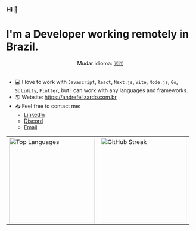 ### Hi 👋

# I'm a Developer working remotely in Brazil.
<div align="center">Mudar idioma: <a href="https://github.com/andrefelizardo/andrefelizardo/blob/master/BR.md" target="_blank">🇧🇷</a></div>
<br />

- 💻 I love to work with `Javascript`, `React`, `Next.js`, `Vite`, `Node.js`, `Go`, `Solidity`, `Flutter`, but I can work with any languages and frameworks.
- 🌎 Website: https://andrefelizardo.com.br
- 📥 Feel free to contact me:
  - [LinkedIn](https://www.linkedin.com/in/andrefelizardo/)
  - [Discord](https://discordapp.com/users/694185364629487626)
  - [Email](@mailto:me@andrefelizardo.com.br)



<!-- TODO: Find an illustration -https://github.com/caduamorimm-dev/caduamorimm-dev/blob/main/US.md - https://github.com/wnqueiroz -->
<table>
    <tbody>
        <tr>
            <td><img alt="Top Languages" src="https://github-readme-stats-lucky-one.vercel.app/api/top-langs/?username=andrefelizardo&exclude_repo=css,SejaGrato,my-components,designPatterns,react,ng-structure,my-bucher,personal-portifolio,seja-grato&bg_color=15254000&title_color=007BFF&icon_color=808080&text_color=808080&hide_border=true&show_icons=true&langs_count=6&border_radius=0&layout=compact" height="230px"/></td>
          <td><img src="https://streak-stats.demolab.com?user=andrefelizardo&hide_border=true&border_radius=0&date_format=j%2Fn%5B%2FY%5D&exclude_days=Sun%2CSat&card_width=0&background=15254000&ring=007BFF&currStreakLabel=808080&fire=007BFF&sideNums=808080&stroke=15254000&dates=808080&currStreakNum=007BFF&sideLabels=808080&excludeDaysLabel=15254000" alt="GitHub Streak" height="230px" /></td>
        </tr>
    </tbody>
</table>
<!-- <img width="400px" align="left" src="https://github-readme-stats.vercel.app/api/top-langs/?username=andrefelizardo&hide=html&layout=compact&theme=buefy" />   -->
<!-- <img width="495px" align="left" src="https://github-readme-stats.vercel.app/api?username=andrefelizardo&theme=buefy"/> -->
<!-- <img align="left" src="https://github-readme-streak-stats.herokuapp.com/?user=andrefelizardo&theme=radical" alt="andrefelizardo" /> -->
